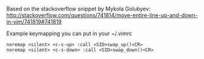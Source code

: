 Based on the stackoverflow snippet by Mykola Golubyev:
http://stackoverflow.com/questions/741814/move-entire-line-up-and-down-in-vim/741819#741819

Example keymapping you can put in your ~/.vimrc

```
noremap <silent> <c-s-up> :call <SID>swap_up()<CR>
noremap <silent> <c-s-down> :call <SID>swap_down()<CR>
```
